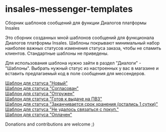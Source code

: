# insales-messenger-templates
Сборник шаблонов сообщений для функции Диалогов платформы Insales

Это сборник созданных мной шаблонов сообщений для функционала Диалогов платформы Insales. Шаблоны покрывают минимальный набор наиболее важных статусов изменения статуса заказа, чтобы не спамить клиентов. Стандартные шаблоны не приведены.

Для использования шаблона нужно зайти в раздел "Диалоги" - "Шаблоны". Выбрать нужный статус из настроенных у вас в магазине и вставить предлагаемый код в поле сообщения для мессендеров.

[Шаблон для статуса "Новый"](new.md)  
[Шаблон для статуса "Согласован"](confirmed.md)  
[Шаблон для статуса "Отгружен"](sent.md)  
[Шаблон для статуса "Готов к выдаче на ПВЗ"](atpvz.md)  
[Шаблон для статуса "Заканчивается срок хранения (остались 1 сутки)"](1dayleft.md)  
[Шаблон для статуса "Не удалось связаться с покуп."](cantreachclient.md)  
[Шаблон для статуса "Оплачен"](paid.md)  

Donations and contributions are welcome ;)
